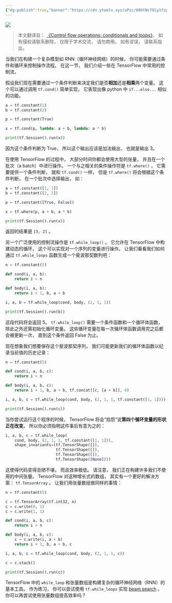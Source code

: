 ```yaml
---
{"dg-publish":true,"banner":"https://cdn.ytools.xyz/uPic/006tNc79ly1fzpym7tmc9j30u00gwjrj.jpg","permalink":"/外文翻译/EffectiveTensorFlow/08. 控制流操作： 条件和循环/","dgPassFrontmatter":true}
---
```


![](https://cdn.ytools.xyz/uPic/006tNc79ly1fzpym7tmc9j30u00gwjrj.jpg)

> 本文翻译自： [《Control flow operations: conditionals and loops》](https://github.com/vahidk/EffectiveTensorflow#control_flow)， 如有侵权请联系删除， 仅限于学术交流， 请勿商用。 如有谬误， 请联系指出。

当我们在构建一个复杂模型如 RNN（循环神经网络）的时候， 你可能需要通过条件和循环来控制操作流程。 在这一节， 我们介绍一些在 TensorFlow 中常用的控制流。

假设我们现在需要通过一个条件判断来决定我们是否**相加**还是**相乘**两个变量。 这个可以通过调用 `tf.cond()` 简单实现， 它表现出像 python 中 `if...else...` 相似的功能。

```python
a = tf.constant(1)
b = tf.constant(2)

p = tf.constant(True)

x = tf.cond(p, lambda: a + b, lambda: a * b)

print(tf.Session().run(x))
```

因为这个条件判断为 True， 所以这个输出应该是加法输出， 也就是输出 3。

在使用 TensorFlow 的过程中， 大部分时间你都会使用大型的张量， 并且在一个批次（a batch）中进行操作。 一个与之相关的条件操作符是 `tf.where()` ， 它需要提供一个条件判断， 就和 `tf.cond()` 一样， 但是 `tf.where()` 将会根据这个条件判断， 在一个批次中选择输出， 如：

```python
a = tf.constant([1, 1])
b = tf.constant([2, 2])

p = tf.constant([True, False])

x = tf.where(p, a + b, a * b)

print(tf.Session().run(x))
```

返回的结果是 `[3, 2]` 。

另一个广泛使用的控制流操作是 `tf.while_loop()` 。 它允许在 TensorFlow 中构建动态的循环， 这个可以实现对一个序列的变量进行操作。 让我们看看我们如何通过 `tf.while_loops` 函数生成一个斐波那契数列吧：

```python
n = tf.constant(5)

def cond(i, a, b):
    return i < n

def body(i, a, b):
    return i + 1, b, a + b

i, a, b = tf.while_loop(cond, body, (2, 1, 1))

print(tf.Session().run(b))
```

这段代码将会返回 5。 `tf.while_loop()` 需要一个条件函数和一个循环体函数， 除此之外还需初始化循环变量。 这些循环变量在每一次循环体函数调用完之后都会被更新一次， 直到这个条件返回 False 为止。

现在想象我们想要保存这个斐波那契序列， 我们可能更新我们的循环体函数以纪录当前值的历史记录：

```python
n = tf.constant(5)

def cond(i, a, b, c):
    return i < n

def body(i, a, b, c):
    return i + 1, b, a + b, tf.concat([c, [a + b]], 0)

i, a, b, c = tf.while_loop(cond, body, (2, 1, 1, tf.constant([1, 1])))

print(tf.Session().run(c))
```

当你尝试运行这个程序的时候， TensorFlow 将会“抱怨”说**第四个循环变量的形状正在改变**。 所以你必须指明这件事后有意为之的：

```python
i, a, b, c = tf.while_loop(
    cond, body, (2, 1, 1, tf.constant([1, 1])),
    shape_invariants=(tf.TensorShape([]),
                      tf.TensorShape([]),
                      tf.TensorShape([]),
                      tf.TensorShape([None])))
```

这使得代码变得丑陋不堪， 而且效率极低。 请注意， 我们正在构建许多我们不使用的中间张量。 TensorFlow 对这种增长式的数组， 其实有一个更好的解决方案： `tf.TensorArray` 。 让我们用张量数组做同样的事情：

```python
n = tf.constant(5)

c = tf.TensorArray(tf.int32, n)
c = c.write(0, 1)
c = c.write(1, 1)

def cond(i, a, b, c):
    return i < n

def body(i, a, b, c):
    c = c.write(i, a + b)
    return i + 1, b, a + b, c

i, a, b, c = tf.while_loop(cond, body, (2, 1, 1, c))

c = c.stack()

print(tf.Session().run(c))
```

TensorFlow 中的 `while_loop` 和张量数组是构建复杂的循环神经网络（RNN）的基本工具。 作为练习， 你可以尝试使用 `tf.while_loops` 实现 [beam search](https://en.wikipedia.org/wiki/Beam_search) 。 你可以再尝试使用张量数组提高效率吗？
